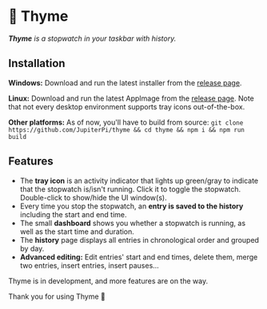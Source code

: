 # 🌿 Thyme

_**Thyme** is a stopwatch in your taskbar with history._

## Installation

**Windows:** Download and run the latest installer from the [release page](https://github.com/JupiterPi/thyme/releases/latest). 

**Linux:** Download and run the latest AppImage from the [release page](https://github.com/JupiterPi/thyme/releases/latest). Note that not every desktop environment supports tray icons out-of-the-box. 

**Other platforms:** As of now, you'll have to build from source: `git clone https://github.com/JupiterPi/thyme && cd thyme && npm i && npm run build`

## Features

- The **tray icon** is an activity indicator that lights up green/gray to indicate that the stopwatch is/isn't running. Click it to toggle the stopwatch. Double-click to show/hide the UI window(s).
- Every time you stop the stopwatch, an **entry is saved to the history** including the start and end time. 
- The small **dashboard** shows you whether a stopwatch is running, as well as the start time and duration. 
- The **history** page displays all entries in chronological order and grouped by day.
- **Advanced editing:** Edit entries' start and end times, delete them, merge two entries, insert entries, insert pauses...

Thyme is in development, and more features are on the way. 

Thank you for using Thyme 🌿